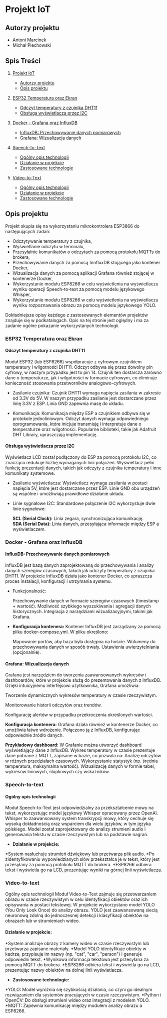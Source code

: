 # Projekt IoT # 

## Autorzy projektu ## 
* Antoni Marcinek 
* Michał Piechowski

## Spis Treści ## 

1. [Projekt IoT](#projekt-iot)
   - [Autorzy projektu](#autorzy-projektu)
   - [Opis projektu](#opis-projektu)

2. [ESP32 Temperatura oraz Ekran](#esp32-temperatura-oraz-ekran)
   - [Odczyt temperatury z czujnika DHT11](#odczyt-temperatury-z-czujnika-dht11)
   - [Obsługa wyświetlacza przez I2C](#obsługa-wyświetlacza-przez-i2c)

3. [Docker - Grafana oraz InfluxDB](#docker---grafana-oraz-influxdb)
   - [InfluxDB: Przechowywanie danych pomiarowych](#influxdb-przechowywanie-danych-pomiarowych)
   - [Grafana: Wizualizacja danych](#grafana-wizualizacja-danych)

4. [Speech-to-Text](#speech-to-text)
   - [Ogólny opis technologii](#ogólny-opis-technologii-1)
   - [Działanie w projekcie](#działanie-w-projekcie)
   - [Zastosowane technologie](#zastosowane-technologie)

5. [Video-to-Text](#video-to-text)
   - [Ogólny opis technologii](#ogólny-opis-technologii-2)
   - [Działanie w projekcie](#działanie-w-projekcie-1)
   - [Zastosowane technologie](#zastosowane-technologie-1)

## Opis projektu ##

Projekt skupia się na wykorzystaniu mikrokontrolera ESP3866 do następujących zadań:

* Odczytywanie temperatury z czujnika,
* Wyświetlanie odczytu w terminalu,
* Przesyłałnie komunikatów o odczytach za pomocą protokołu MQTTs do brokera,
* Przechowywanie danych za pomocą InnfluxDB stojącego jako kontener Docker,
* Wizualizacja danych za pomocą aplikacji Grafana również stojącej w kontenerze Docker,
* Wykorzystanie modułu ESP8266 w celu wyświetlenia na wyświetlaczu wyniku operacji Speech-to-text za pomocą modelu językowego Whisper,
* Wykorzystanie modułu ESP8266 w celu wyświetlenia na wyświetlaczu wyniku rozpoznawania obrazu za pomocą modelu językowego YOLO.

Dokładniejsze opisy każdego z zastosowanych elementów projektów znajduje się w podkatalogach. Opis na tej stronie jest oględny i ma za zadanie ogólne pokazanie wykorzystanych technologii. 

### ESP32 Temperatura oraz Ekran ###

#### Odczyt temperatury z czujnika DHT11 #### 
Moduł ESP32 (lub ESP8266) współpracuje z cyfrowym czujnikiem temperatury i wilgotności DHT11. Odczyt odbywa się przez dowolny pin cyfrowy, w naszym przypadku jest to pin 14. Czujnik ten dostarcza zarówno dane o temperaturze, jak i wilgotności w formacie cyfrowym, co eliminuje konieczność stosowania przetworników analogowo-cyfrowych.

* Zasilanie czujnika:
  Czujnik DHT11 wymaga napięcia zasilania w zakresie od 3.3V do 5V. W naszym przypadku zasilanie jest dostarczane przez linię 3.3V z ESP. Linia GND zapewnia masę do układu.

* Komunikacja:
  Komunikacja między ESP a czujnikiem odbywa się w protokole jednoliniowym. Odczyt danych wymaga odpowiedniego oprogramowania, które inicjuje transmisję i interpretuje dane o temperaturze oraz wilgotności. Popularne biblioteki, takie jak Adafruit DHT Library, upraszczają implementację.
  
#### Obsługa wyświetlacza przez I2C ####
Wyświetlacz LCD został podłączony do ESP za pomocą protokołu I2C, co znacząco redukuje liczbę wymaganych linii połączeń. Wyświetlacz pełni funkcję prezentacji danych, takich jak odczyty z czujnika temperatury i inne komunikaty systemowe.

* Zasilanie wyświetlacza:
  Wyświetlacz wymaga zasilania w postaci napięcia 5V, które jest dostarczane przez ESP. Linie GND obu urządzeń są wspólne i umożliwiają prawidłowe działanie układu.

* Linie sygnałowe I2C:
  Standardowe połączenie I2C wykorzystuje dwie linie sygnałowe:

  **SCL (Serial Clock):** Linia zegara, synchronizująca komunikację. <br>
  **SDA (Serial Data):** Linia danych, przesyłająca informacje między ESP a wyświetlaczem.

### Docker - Grafana oraz InfluxDB ###

#### InfluxDB: Przechowywanie danych pomiarowych ####

InfluxDB jest bazą danych zaprojektowaną do przechowywania i analizy danych szeregów czasowych, takich jak odczyty temperatury z czujnika DHT11. W projekcie InfluxDB działa jako kontener Docker, co upraszcza proces instalacji, konfiguracji i utrzymania systemu.

* Funkcjonalność:

  Przechowywanie danych w formacie szeregów czasowych (timestamp + wartość).
  Możliwość szybkiego wyszukiwania i agregacji danych historycznych.
  Integracja z narzędziami wizualizacyjnymi, takimi jak Grafana.

* **Konfiguracja kontenera:** Kontener InfluxDB jest zarządzany za pomocą pliku docker-compose.yml. W pliku określono:

  Mapowanie portów, aby baza była dostępna na hoście.
  Wolumeny do przechowywania danych w sposób trwały.
  Ustawienia uwierzytelniania (opcjonalnie).

#### Grafana: Wizualizacja danych ####
Grafana jest narzędziem do tworzenia zaawansowanych wykresów i dashboardów, które w projekcie służą do prezentowania danych z InfluxDB. Dzięki intuicyjnemu interfejsowi użytkownika, Grafana umożliwia:

Tworzenie dynamicznych wykresów temperatury w czasie rzeczywistym.

Monitorowanie historii odczytów oraz trendów.

Konfigurację alertów w przypadku przekroczenia określonych wartości.

**Konfiguracja kontenera:** Grafana działa również w kontenerze Docker, co umożliwia łatwe wdrożenie. Połączono ją z InfluxDB, konfigurując odpowiednie źródło danych.

**Przykładowy dashboard:** W Grafanie można utworzyć dashboard wyświetlający dane z InfluxDB. Wykres temperatury w czasie prezentuje dane pobrane z MQTT, zapisane w bazie, co pozwala na:
Analizę odczytów w różnych przedziałach czasowych.
Wykorzystanie statystyk (np. średnia temperatura, maksymalna wartość).
Wizualizację danych w formie tabel, wykresów liniowych, słupkowych czy wskaźników.

### Speech-to-text ###

#### Ogólny opis technologii #### 
Moduł Speech-to-Text jest odpowiedzialny za przekształcenie mowy na tekst, wykorzystując model językowy Whisper opracowany przez OpenAI. Whisper to zaawansowany system transkrypcji mowy, który cechuje się wysoką dokładnością oraz wsparciem dla wielu języków, w tym języka polskiego. Model został zaprojektowany do analizy strumieni audio i generowania tekstu w czasie rzeczywistym lub na podstawie nagrań.

* **Działanie w projekcie:**

*System nasłuchuje strumień dźwiękowy lub przetwarza plik audio.
*Po zidentyfikowaniu wypowiedzianych słów przekształca je w tekst, który jest przesyłany za pomocą protokołu MQTT do brokera.
*ESP8266 odbiera tekst i wyświetla go na LCD, prezentując wyniki na górnej linii wyświetlacza.

### Video-to-text ###

Ogólny opis technologii
Moduł Video-to-Text zajmuje się przetwarzaniem obrazu w czasie rzeczywistym w celu identyfikacji obiektów oraz ich opisywania w postaci tekstowej. W projekcie wykorzystano model YOLO (You Only Look Once) do analizy obrazu. YOLO jest zaawansowaną siecią neuronową zdolną do jednoczesnej detekcji i klasyfikacji obiektów na obrazach lub w strumieniach wideo.

#### Działanie w projekcie: ####

*System analizuje obrazy z kamery wideo w czasie rzeczywistym lub przetwarza zapisane materiały.
*Model YOLO identyfikuje obiekty w kadrze, przypisuje im nazwy (np. "cat", "car", "person") i generuje odpowiedni tekst.
*Wynikowa informacja tekstowa jest przesyłana za pomocą MQTT do brokera.
*ESP8266 odbiera tekst i wyświetla go na LCD, prezentując nazwy obiektów na dolnej linii wyświetlacza.

* **Zastosowane technologie:**

*YOLO: Model wyróżnia się szybkością działania, co czyni go idealnym rozwiązaniem dla systemów pracujących w czasie rzeczywistym.
*Python i OpenCV: Do obsługi strumieni wideo oraz integracji z modelem YOLO.
*MQTT: Zapewnia komunikację między modułem analizy obrazu a ESP8266.


